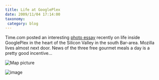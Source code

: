 ```yaml
---
title: Life at GooglePlex
date: 2009/11/04 17:14:00
taxonomy: 
 category: blog 
---
```


Time.com posted an interesting [photo essay](http://www.time.com/time/photoessays/2006/inside_google/) recently on life inside GooglePlex in the heart of the Silicon Valley in the south Bar-area. Mozilla lives almost next door.
News of the three free gourmet meals a day is a pretty good incentive…

![Map picture](http://lh5.ggpht.com/_-8eBgLSYyzA/SvG2dHIPAXI/AAAAAAAAFFs/_eZndNK93q0/map-3b56053e9b9c.jpg?imgmax=800)

![image](http://lh4.ggpht.com/_-8eBgLSYyzA/SvG2hndIc2I/AAAAAAAAFF0/P6lNr5yuekA/image_thumb%5B1%5D.png?imgmax=800)

